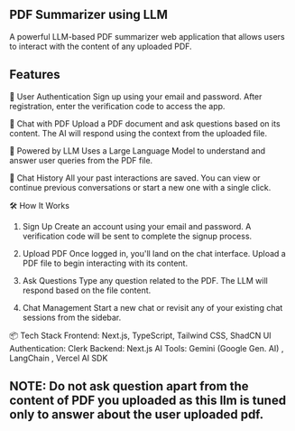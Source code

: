 ## PDF Summarizer using LLM
A powerful LLM-based PDF summarizer web application that allows users to interact with the content of any uploaded PDF.
## Features
🔐 User Authentication
Sign up using your email and password. After registration, enter the verification code to access the app.

💬 Chat with PDF
Upload a PDF document and ask questions based on its content. The AI will respond using the context from the uploaded file.

🧠 Powered by LLM
Uses a Large Language Model to understand and answer user queries from the PDF file.

💾 Chat History
All your past interactions are saved. You can view or continue previous conversations or start a new one with a single click.

🛠️ How It Works
1. Sign Up
Create an account using your email and password. A verification code will be sent to complete the signup process.

2. Upload PDF
Once logged in, you'll land on the chat interface. Upload a PDF file to begin interacting with its content.

3. Ask Questions
Type any question related to the PDF. The LLM will respond based on the file content.

4. Chat Management
Start a new chat or revisit any of your existing chat sessions from the sidebar.

📦 Tech Stack
Frontend: Next.js, TypeScript, Tailwind CSS, ShadCN UI
Authentication: Clerk
Backend: Next.js
AI Tools:  Gemini (Google Gen. AI) , LangChain , Vercel AI SDK

## NOTE: Do not ask question apart from the content of PDF you uploaded as this llm is tuned only  to answer about the user uploaded pdf.

